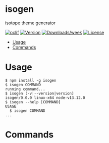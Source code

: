 isogen
======

isotope theme generator

[![oclif](https://img.shields.io/badge/cli-oclif-brightgreen.svg)](https://oclif.io)
[![Version](https://img.shields.io/npm/v/isogen.svg)](https://npmjs.org/package/isogen)
[![Downloads/week](https://img.shields.io/npm/dw/isogen.svg)](https://npmjs.org/package/isogen)
[![License](https://img.shields.io/npm/l/isogen.svg)](https://github.com/Nedra1998/isogen/blob/master/package.json)

<!-- toc -->
* [Usage](#usage)
* [Commands](#commands)
<!-- tocstop -->
# Usage
<!-- usage -->
```sh-session
$ npm install -g isogen
$ isogen COMMAND
running command...
$ isogen (-v|--version|version)
isogen/0.0.0 linux-x64 node-v13.12.0
$ isogen --help [COMMAND]
USAGE
  $ isogen COMMAND
...
```
<!-- usagestop -->
# Commands
<!-- commands -->

<!-- commandsstop -->
